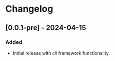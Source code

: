 # Changelog

## [0.0.1-pre] - 2024-04-15

### Added
- Initial release with cli framework functionality.



